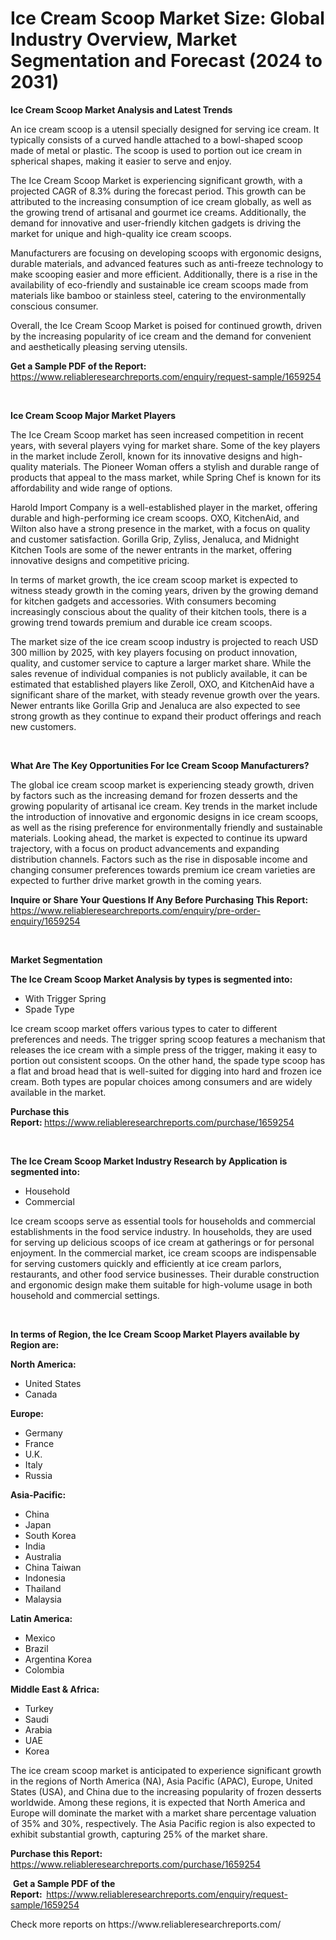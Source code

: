 <p><h1>Ice Cream Scoop Market Size: Global Industry Overview, Market Segmentation and Forecast (2024 to 2031)</h1></p><p><strong>Ice Cream Scoop Market Analysis and Latest Trends</strong></p>
<p><p>An ice cream scoop is a utensil specially designed for serving ice cream. It typically consists of a curved handle attached to a bowl-shaped scoop made of metal or plastic. The scoop is used to portion out ice cream in spherical shapes, making it easier to serve and enjoy.</p><p>The Ice Cream Scoop Market is experiencing significant growth, with a projected CAGR of 8.3% during the forecast period. This growth can be attributed to the increasing consumption of ice cream globally, as well as the growing trend of artisanal and gourmet ice creams. Additionally, the demand for innovative and user-friendly kitchen gadgets is driving the market for unique and high-quality ice cream scoops.</p><p>Manufacturers are focusing on developing scoops with ergonomic designs, durable materials, and advanced features such as anti-freeze technology to make scooping easier and more efficient. Additionally, there is a rise in the availability of eco-friendly and sustainable ice cream scoops made from materials like bamboo or stainless steel, catering to the environmentally conscious consumer.</p><p>Overall, the Ice Cream Scoop Market is poised for continued growth, driven by the increasing popularity of ice cream and the demand for convenient and aesthetically pleasing serving utensils.</p></p>
<p><strong>Get a Sample PDF of the Report:&nbsp;</strong> <a href="https://www.reliableresearchreports.com/enquiry/request-sample/1659254">https://www.reliableresearchreports.com/enquiry/request-sample/1659254</a></p>
<p>&nbsp;</p>
<p><strong>Ice Cream Scoop Major Market Players</strong></p>
<p><p>The Ice Cream Scoop market has seen increased competition in recent years, with several players vying for market share. Some of the key players in the market include Zeroll, known for its innovative designs and high-quality materials. The Pioneer Woman offers a stylish and durable range of products that appeal to the mass market, while Spring Chef is known for its affordability and wide range of options.</p><p>Harold Import Company is a well-established player in the market, offering durable and high-performing ice cream scoops. OXO, KitchenAid, and Wilton also have a strong presence in the market, with a focus on quality and customer satisfaction. Gorilla Grip, Zyliss, Jenaluca, and Midnight Kitchen Tools are some of the newer entrants in the market, offering innovative designs and competitive pricing.</p><p>In terms of market growth, the ice cream scoop market is expected to witness steady growth in the coming years, driven by the growing demand for kitchen gadgets and accessories. With consumers becoming increasingly conscious about the quality of their kitchen tools, there is a growing trend towards premium and durable ice cream scoops.</p><p>The market size of the ice cream scoop industry is projected to reach USD 300 million by 2025, with key players focusing on product innovation, quality, and customer service to capture a larger market share. While the sales revenue of individual companies is not publicly available, it can be estimated that established players like Zeroll, OXO, and KitchenAid have a significant share of the market, with steady revenue growth over the years. Newer entrants like Gorilla Grip and Jenaluca are also expected to see strong growth as they continue to expand their product offerings and reach new customers.</p></p>
<p>&nbsp;</p>
<p><strong>What Are The Key Opportunities For Ice Cream Scoop Manufacturers?</strong></p>
<p><p>The global ice cream scoop market is experiencing steady growth, driven by factors such as the increasing demand for frozen desserts and the growing popularity of artisanal ice cream. Key trends in the market include the introduction of innovative and ergonomic designs in ice cream scoops, as well as the rising preference for environmentally friendly and sustainable materials. Looking ahead, the market is expected to continue its upward trajectory, with a focus on product advancements and expanding distribution channels. Factors such as the rise in disposable income and changing consumer preferences towards premium ice cream varieties are expected to further drive market growth in the coming years.</p></p>
<p><strong>Inquire or Share Your Questions If Any Before Purchasing This Report:</strong> <a href="https://www.reliableresearchreports.com/enquiry/pre-order-enquiry/1659254">https://www.reliableresearchreports.com/enquiry/pre-order-enquiry/1659254</a></p>
<p>&nbsp;</p>
<p><strong>Market Segmentation</strong></p>
<p><strong>The Ice Cream Scoop Market Analysis by types is segmented into:</strong></p>
<p><ul><li>With Trigger Spring</li><li>Spade Type</li></ul></p>
<p><p>Ice cream scoop market offers various types to cater to different preferences and needs. The trigger spring scoop features a mechanism that releases the ice cream with a simple press of the trigger, making it easy to portion out consistent scoops. On the other hand, the spade type scoop has a flat and broad head that is well-suited for digging into hard and frozen ice cream. Both types are popular choices among consumers and are widely available in the market.</p></p>
<p><strong>Purchase this Report:&nbsp;</strong><a href="https://www.reliableresearchreports.com/purchase/1659254">https://www.reliableresearchreports.com/purchase/1659254</a></p>
<p>&nbsp;</p>
<p><strong>The Ice Cream Scoop Market Industry Research by Application is segmented into:</strong></p>
<p><ul><li>Household</li><li>Commercial</li></ul></p>
<p><p>Ice cream scoops serve as essential tools for households and commercial establishments in the food service industry. In households, they are used for serving up delicious scoops of ice cream at gatherings or for personal enjoyment. In the commercial market, ice cream scoops are indispensable for serving customers quickly and efficiently at ice cream parlors, restaurants, and other food service businesses. Their durable construction and ergonomic design make them suitable for high-volume usage in both household and commercial settings.</p></p>
<p>&nbsp;</p>
<p><strong>In terms of Region, the Ice Cream Scoop Market Players available by Region are:</strong></p>
<p>
    <p> <strong> North America: </strong>
        <ul>
            <li>United States</li>
            <li>Canada</li>
        </ul>
        </p> 
    <p> <strong> Europe: </strong>
        <ul>
            <li>Germany</li>
            <li>France</li>
            <li>U.K.</li>
            <li>Italy</li>
            <li>Russia</li>
        </ul>
        </p> 
    <p> <strong> Asia-Pacific: </strong>
        <ul>
            <li>China</li>
            <li>Japan</li>
            <li>South Korea</li>
            <li>India</li>
            <li>Australia</li>
            <li>China Taiwan</li>
            <li>Indonesia</li>
            <li>Thailand</li>
            <li>Malaysia</li>
        </ul>
        </p> 
    <p> <strong> Latin America: </strong>
        <ul>
            <li>Mexico</li>
            <li>Brazil</li>
            <li>Argentina Korea</li>
            <li>Colombia</li>
        </ul>
        </p> 
    <p> <strong> Middle East & Africa: </strong>
        <ul>
            <li>Turkey</li>
            <li>Saudi</li>
            <li>Arabia</li>
            <li>UAE</li>
            <li>Korea</li>
        </ul>
    </p>
    </p>
<p><p>The ice cream scoop market is anticipated to experience significant growth in the regions of North America (NA), Asia Pacific (APAC), Europe, United States (USA), and China due to the increasing popularity of frozen desserts worldwide. Among these regions, it is expected that North America and Europe will dominate the market with a market share percentage valuation of 35% and 30%, respectively. The Asia Pacific region is also expected to exhibit substantial growth, capturing 25% of the market share.</p></p>
<p><strong>Purchase this Report: </strong><a href="https://www.reliableresearchreports.com/purchase/1659254">https://www.reliableresearchreports.com/purchase/1659254</a></p>
<p>&nbsp;<strong>Get a Sample PDF of the Report:&nbsp;&nbsp;</strong><a href="https://www.reliableresearchreports.com/enquiry/request-sample/1659254">https://www.reliableresearchreports.com/enquiry/request-sample/1659254</a></p>
<p><strong></strong></p>
<p>Check more reports on https://www.reliableresearchreports.com/</p>